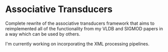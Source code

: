 # Associative Transducers

Complete rewrite of the associative transducers framework that aims to
reimplemented all of the functionality from my VLDB and SIGMOD papers in a way
which can be used by others.

I'm currently working on incorporating the XML processing pipelines.

